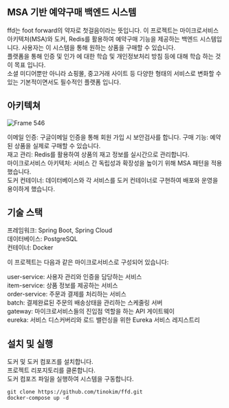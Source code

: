 ## MSA 기반 예약구매 백엔드 시스템
ffd는 foot forward의 약자로 첫걸음이라는 뜻입니다.
이 프로젝트는 마이크로서비스 아키텍처(MSA)와 도커, Redis를 활용하여 예약구매 기능을 제공하는 백엔드 시스템입니다. 사용자는 이 시스템을 통해 원하는 상품을 구매할 수 있습니다.   
플랫폼을 통해 인증 및 인가 에 대한 학습 및 개인정보처리 방침 등에 대해 학습 하는 것이 목표 입니다.   
소셜 미디어뿐만 아니라 쇼핑몰, 중고거래 사이트 등 다양한 형태의 서비스로 변화할 수 있는 기본적이면서도 필수적인 플랫폼 입니다.   


## 아키텍쳐   


![Frame 546](https://github.com/tinokim/ffd/assets/65646900/531e7d0a-ec16-44f2-bcec-7543a66164a3)


이메일 인증: 구글이메일 인증을 통해 회원 가입 시 보안검사를 합니다.
구매 기능: 예약된 상품을 실제로 구매할 수 있습니다.   
재고 관리: Redis를 활용하여 상품의 재고 정보를 실시간으로 관리합니다.   
마이크로서비스 아키텍처: 서비스 간 독립성과 확장성을 높이기 위해 MSA 패턴을 적용했습니다.   
도커 컨테이너: 데이터베이스와 각 서비스를 도커 컨테이너로 구현하여 배포와 운영을 용이하게 했습니다.


## 기술 스택   
프레임워크: Spring Boot, Spring Cloud   
데이터베이스: PostgreSQL   
컨테이너: Docker   

이 프로젝트는 다음과 같은 마이크로서비스로 구성되어 있습니다:

user-service: 사용자 관리와 인증을 담당하는 서비스   
item-service: 상품 정보를 제공하는 서비스   
order-service: 주문과 결제를 처리하는 서비스   
batch: 결제완료된 주문의 배송상태을 관리하는 스케줄링 서버   
gateway: 마이크로서비스들의 진입점 역할을 하는 API 게이트웨이   
eureka: 서비스 디스커버리와 로드 밸런싱을 위한 Eureka 서비스 레지스트리

## 설치 및 실행
도커 및 도커 컴포즈를 설치합니다.   
프로젝트 리포지토리를 클론합니다.   
도커 컴포즈 파일을 실행하여 시스템을 구동합니다.   

```
git clone https://github.com/tinokim/ffd.git   
docker-compose up -d
```
